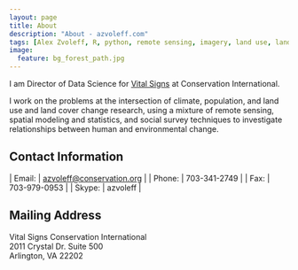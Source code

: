 ```yaml
---
layout: page
title: About
description: "About - azvoleff.com"
tags: [Alex Zvoleff, R, python, remote sensing, imagery, land use, land cover, conservation, forest, human, social, survey, statistics, spatial]
image:
  feature: bg_forest_path.jpg
---
```


I am Director of Data Science for [Vital Signs](http://www.vitalsigns.org) at 
Conservation International.

I work on the problems at the intersection of climate, population, and land use 
and land cover change research, using a mixture of remote sensing, spatial 
modeling and statistics, and social survey techniques to investigate 
relationships between human and environmental change.

## Contact Information

| Email: | <a href="mailto:azvoleff@conservation.org">azvoleff@conservation.org</a> |
| Phone: | 703-341-2749 |
| Fax:   | 703-979-0953 |
| Skype: | azvoleff     |

## Mailing Address

Vital Signs
Conservation International  
2011 Crystal Dr. Suite 500  
Arlington, VA 22202  
